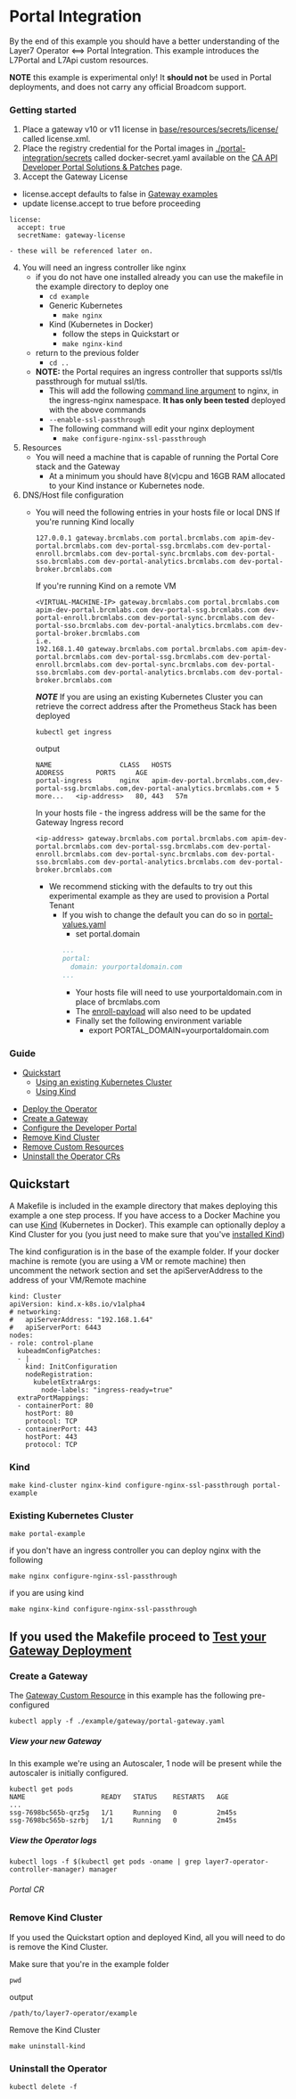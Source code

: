 # Portal Integration
By the end of this example you should have a better understanding of the Layer7 Operator <==> Portal Integration. This example introduces the L7Portal and L7Api custom resources.

**NOTE** this example is experimental only! It **should not** be used in Portal deployments, and does not carry any official Broadcom support.


### Getting started
1. Place a gateway v10 or v11 license in [base/resources/secrets/license/](../base/resources/secrets/license/) called license.xml.
2. Place the registry credential for the Portal images in [./portal-integration/secrets](../portal-integration/secrets/) called docker-secret.yaml available on the [CA API Developer Portal Solutions & Patches](https://techdocs.broadcom.com/us/product-content/recommended-reading/technical-document-index/ca-api-developer-portal-solutions-and-patches.html) page.
3. Accept the Gateway License
  - license.accept defaults to false in [Gateway examples](../gateway/advanced-gateway.yaml)
  - update license.accept to true before proceeding
  ```
  license:
    accept: true
    secretName: gateway-license
  ```
    - these will be referenced later on.
4. You will need an ingress controller like nginx
    - if you do not have one installed already you can use the makefile in the example directory to deploy one
        - ```cd example```
        - Generic Kubernetes
            - ```make nginx```
        - Kind (Kubernetes in Docker)
            - follow the steps in Quickstart
            or
            - ```make nginx-kind```
    - return to the previous folder
        - ```cd ..```
    - **NOTE:** the Portal requires an ingress controller that supports ssl/tls passthrough for mutual ssl/tls.
        - This will add the following [command line argument](https://kubernetes.github.io/ingress-nginx/user-guide/cli-arguments/) to nginx, in the ingress-nginx namespace. **It has only been tested** deployed with the above commands
        - ```--enable-ssl-passthrough```
        - The following command will edit your nginx deployment
            - ```make configure-nginx-ssl-passthrough```
5. Resources
   - You will need a machine that is capable of running the Portal Core stack and the Gateway
     - At a minimum you should have 8(v)cpu and 16GB RAM allocated to your Kind instance or Kubernetes node.
6. DNS/Host file configuration
   - You will need the following entries in your hosts file or local DNS
     If you're running Kind locally
     ```
     127.0.0.1 gateway.brcmlabs.com portal.brcmlabs.com apim-dev-portal.brcmlabs.com dev-portal-ssg.brcmlabs.com dev-portal-enroll.brcmlabs.com dev-portal-sync.brcmlabs.com dev-portal-sso.brcmlabs.com dev-portal-analytics.brcmlabs.com dev-portal-broker.brcmlabs.com
     ```
     If you're running Kind on a remote VM
     ```
     <VIRTUAL-MACHINE-IP> gateway.brcmlabs.com portal.brcmlabs.com apim-dev-portal.brcmlabs.com dev-portal-ssg.brcmlabs.com dev-portal-enroll.brcmlabs.com dev-portal-sync.brcmlabs.com dev-portal-sso.brcmlabs.com dev-portal-analytics.brcmlabs.com dev-portal-broker.brcmlabs.com
     i.e.
     192.168.1.40 gateway.brcmlabs.com portal.brcmlabs.com apim-dev-portal.brcmlabs.com dev-portal-ssg.brcmlabs.com dev-portal-enroll.brcmlabs.com dev-portal-sync.brcmlabs.com dev-portal-sso.brcmlabs.com dev-portal-analytics.brcmlabs.com dev-portal-broker.brcmlabs.com
     ```
     ***NOTE*** If you are using an existing Kubernetes Cluster you can retrieve the correct address after the Prometheus Stack has been deployed

     ```
     kubectl get ingress
     ```
     output
     ```
     NAME                 CLASS   HOSTS                                                                                                    ADDRESS        PORTS     AGE
     portal-ingress       nginx   apim-dev-portal.brcmlabs.com,dev-portal-ssg.brcmlabs.com,dev-portal-analytics.brcmlabs.com + 5 more...   <ip-address>   80, 443   57m
     ```
     In your hosts file - the ingress address will be the same for the Gateway Ingress record
     ```
     <ip-address> gateway.brcmlabs.com portal.brcmlabs.com apim-dev-portal.brcmlabs.com dev-portal-ssg.brcmlabs.com dev-portal-enroll.brcmlabs.com dev-portal-sync.brcmlabs.com dev-portal-sso.brcmlabs.com dev-portal-analytics.brcmlabs.com dev-portal-broker.brcmlabs.com
     ```

     - We recommend sticking with the defaults to try out this experimental example as they are used to provision a Portal Tenant
       - If you wish to change the default you can do so in [portal-values.yaml](../portal-integration/portal-values.yaml)
         - set portal.domain
         ```yaml
         ...
         portal:
           domain: yourportaldomain.com
         ...
         ```
         - Your hosts file will need to use yourportaldomain.com in place of brcmlabs.com
         - The [enroll-payload](./enroll-payload.json) will also need to be updated
         - Finally set the following environment variable
           - export PORTAL_DOMAIN=yourportaldomain.com

### Guide
* [Quickstart](#quickstart)
    * [Using an existing Kubernetes Cluster](#existing-kubernetes-cluster)
    * [Using Kind](#kind)
- [Deploy the Operator](#deploy-the-layer7-operator)
- [Create a Gateway](#create-a-gateway)
- [Configure the Developer Portal](#test-your-gateway-deployment)
- [Remove Kind Cluster](#remove-kind-cluster)
- [Remove Custom Resources](#remove-custom-resources)
- [Uninstall the Operator CRs](#uninstall-the-operator)

## Quickstart
A Makefile is included in the example directory that makes deploying this example a one step process. If you have access to a Docker Machine you can use [Kind](https://kind.sigs.k8s.io/) (Kubernetes in Docker). This example can optionally deploy a Kind Cluster for you (you just need to make sure that you've [installed Kind](https://kind.sigs.k8s.io/docs/user/quick-start/#installation))

The kind configuration is in the base of the example folder. If your docker machine is remote (you are using a VM or remote machine) then uncomment the network section and set the apiServerAddress to the address of your VM/Remote machine
```
kind: Cluster
apiVersion: kind.x-k8s.io/v1alpha4
# networking:
#   apiServerAddress: "192.168.1.64"
#   apiServerPort: 6443
nodes:
- role: control-plane
  kubeadmConfigPatches:
  - |
    kind: InitConfiguration
    nodeRegistration:
      kubeletExtraArgs:
        node-labels: "ingress-ready=true"
  extraPortMappings:
  - containerPort: 80
    hostPort: 80
    protocol: TCP
  - containerPort: 443
    hostPort: 443
    protocol: TCP
```

### Kind
```
make kind-cluster nginx-kind configure-nginx-ssl-passthrough portal-example
```

### Existing Kubernetes Cluster
```
make portal-example
```
if you don't have an ingress controller you can deploy nginx with the following
```
make nginx configure-nginx-ssl-passthrough
```
if you are using kind
```
make nginx-kind configure-nginx-ssl-passthrough
```

## If you used the Makefile proceed to [Test your Gateway Deployment](#test-your-gateway-deployment)

### Create a Gateway
The [Gateway Custom Resource](../gateway/portal-gateway.yaml) in this example has the following pre-configured

```
kubectl apply -f ./example/gateway/portal-gateway.yaml
```

##### View your new Gateway
In this example we're using an Autoscaler, 1 node will be present while the autoscaler is initially configured.
```
kubectl get pods
NAME                   READY   STATUS    RESTARTS   AGE
...
ssg-7698bc565b-qrz5g   1/1     Running   0          2m45s
ssg-7698bc565b-szrbj   1/1     Running   0          2m45s
```

##### View the Operator logs
```
kubectl logs -f $(kubectl get pods -oname | grep layer7-operator-controller-manager) manager
```

###### Portal CR


### Remove Kind Cluster
If you used the Quickstart option and deployed Kind, all you will need to do is remove the Kind Cluster.

Make sure that you're in the example folder
```
pwd
```

output
```
/path/to/layer7-operator/example
```

Remove the Kind Cluster
```
make uninstall-kind
```

### Uninstall the Operator
```
kubectl delete -f 
```